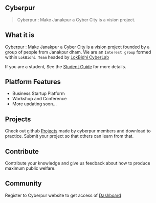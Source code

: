 ## Cyberpur

> Cyberpur : Make Janakpur a Cyber City is a vision project.

## What it is

Cyberpur : Make Janakpur a Cyber City is a vision project founded by a group of people from Janakpur dham. We are an `Interest group` formed within `LokBidhi Team` headed by [LokBidhi CyberLab](https://lokbidhi.com)

If you are a student, See the [Student Guide](guide.md)  for more details.

## Platform Features

- Business Startup Platform
- Workshop and Conference
- More updating soon...

## Projects

Check out github [Projects](https://github.com/cyberpur) made by cyberpur members and download to practice. Submit your project so that others can learn from that.

## Contribute

Contribute your knowledge and give us feedback about how to produce maximum public welfare.

## Community

Register to Cyberpur  website to get access of [Dashboard](https://cyberpur.com/register)
